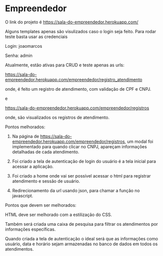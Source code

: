 # Empreendedor

O link do projeto é https://sala-do-empreendedor.herokuapp.com/

Alguns templates apenas são visulizados caso o login seja feito. Para rodar teste basta usar as credenciais

Login: joaomarcos

Senha: admin

Atualmente, estão ativas para CRUD e teste apenas as urls:

https://sala-do-empreendedor.herokuapp.com/empreendedor/registro_atendimento

onde, é feito um registro de atendimento, com validação de CPF e CNPJ.

e

https://sala-do-empreendedor.herokuapp.com/empreendedor/registros

onde, são visualizados os registros de atendimento.

Pontos melhorados:

1. Na página de https://sala-do-empreendedor.herokuapp.com/empreendedor/registros, um  modal foi implementado para quando clicar no CNPJ, apareçam informações detalhadas de cada atendimento.

2. Foi criado a tela de autenticação de login do usuário é a tela inicial para acessar a aplicação.

3. Foi criado a home onde vai ser possível acessar o html para registrar atendimento e sessão de usuário.

4. Redirecionamento da url usando json, para chamar a função no javascript.


Pontos que devem ser melhorados:

HTML deve ser melhorado com a estilização do CSS.

Também será criada uma caixa de pesquisa para filtrar os atendimentos por informações específicas.

Quando criada a tela de autenticação o ideal será que as informações como usuário, data e horário sejam armazenadas no banco de dados em todos os atendimentos.
